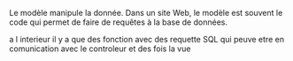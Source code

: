 Le modèle manipule la donnée. Dans un site Web, le modèle est souvent le code qui permet de faire de requêtes à la base de données.


a l interieur il y a que des fonction avec des requette SQL qui peuve etre en comunication avec le controleur et des fois la vue  


